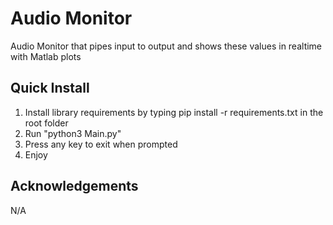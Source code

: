# Audio Monitor
Audio Monitor that pipes input to output and shows these values in realtime with Matlab plots

## Quick Install
1. Install library requirements by typing pip install -r requirements.txt in the root folder
2. Run "python3 Main.py"
3. Press any key to exit when prompted
4. Enjoy

## Acknowledgements
N/A
